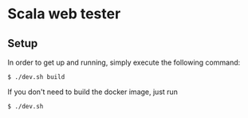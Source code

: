 # Scala web tester

## Setup
In order to get up and running, simply execute the following command:

`$ ./dev.sh build`

If you don't need to build the docker image, just run 

`$ ./dev.sh`
